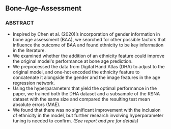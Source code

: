 ## Bone-Age-Assessment 
###  ABSTRACT
- Inspired by Chen et al. (2020)’s incorporation of gender information in bone age assessment (BAA), we searched for other possible factors that influence the outcome of BAA and found ethnicity to be key information in the literature. <br>
- We examined whether the addition of an ethnicity feature could improve the original model's performance at bone age prediction. <br>
- We preprocessed the data from Digital Hand Atlas (DHA) to adjust to the original model, and one-hot encoded the ethnicity feature to concatenate it alongside the gender and the image features in the age regression network. <br>
- Using the hyperparameters that yield the optimal performance in the paper, we trained both the DHA dataset and a subsample of the RSNA dataset with the same size and compared the resulting test mean absolute errors (MAE). <br>
- We found that there was no significant improvement with the inclusion of ethnicity in the model, but further research involving hyperparameter tuning is needed to confirm. *(See report and pre for details)*


 
